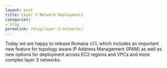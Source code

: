 ```yaml
---
layout: post
title: Layer 3 Network Deployments 
categories:
- blog
permalink: /blog/layer-3-networks/
---
```


Today we are happy to release Romana v1.1, which includes an important new feature for topology aware IP Address Management (IPAM) as well as new options for deployment across EC2 regions and VPCs and more complex layer 3 networks.

 

